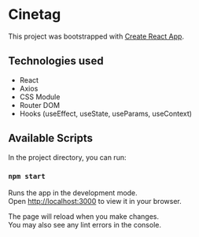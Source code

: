# Cinetag

This project was bootstrapped with [Create React App](https://github.com/facebook/create-react-app).

## Technologies used

* React
* Axios
* CSS Module
* Router DOM
* Hooks (useEffect, useState, useParams, useContext) 

## Available Scripts

In the project directory, you can run:

### `npm start`

Runs the app in the development mode.\
Open [http://localhost:3000](http://localhost:3000) to view it in your browser.

The page will reload when you make changes.\
You may also see any lint errors in the console.


